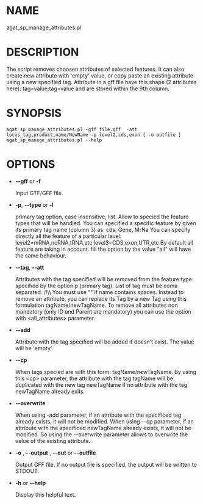 # NAME

agat\_sp\_manage\_attributes.pl

# DESCRIPTION

The script removes choosen attributes of selected features. It can also create new
attribute with 'empty' value, or copy paste an existing attribute using a new specified tag.
Attribute in a gff file have this shape (2 attributes here): tag=value;tag=value and
are stored within the 9th column.

# SYNOPSIS

```
agat_sp_manage_attributes.pl -gff file.gff  -att locus_tag,product,name/NewName -p level2,cds,exon [ -o outfile ]
agat_sp_manage_attributes.pl --help
```

# OPTIONS

- **--gff** or **-f**

    Input GTF/GFF file.

- **-p**,  **--type** or  **-l**

    primary tag option, case insensitive, list. Allow to specied the feature types that will be handled.
    You can specified a specific feature by given its primary tag name (column 3) as: cds, Gene, MrNa
    You can specify directly all the feature of a particular level:
          level2=mRNA,ncRNA,tRNA,etc
          level3=CDS,exon,UTR,etc
    By default all feature are taking in account. fill the option by the value "all" will have the same behaviour.

- **--tag**, **--att**

    Attributes with the tag specified will be removed from the feature type specified by the option p (primary tag). List of tag must be coma separated.
    /!\\\\ You must use "" if name contains spaces.
    Instead to remove an attribute, you can replace its Tag by a new Tag using this formulation tagName/newTagName.
    To remove all attributes non mandatory (only ID and Parent are mandatory) you can use the option with &lt;all\_attributes> parameter.

- **--add**

    Attribute with the tag specified will be added if doesn't exist. The value will be 'empty'.

- **--cp**

    When tags specied are with this form: tagName/newTagName.
    By using this &lt;cp> parameter, the attribute with the tag tagName will be duplicated
    with the new tag newTagName if no attribute with the tag newTagName already exits.

- **--overwrite**

    When using -add parameter, if an attribute with the specificed tag already exists, it will not be modified.
    When using --cp parameter, if an attribute with the specificed newTagName already exists, it will not be modified.
    So using the --overwrite parameter allows to overwrite the value of the existing attribute.

- **-o** , **--output** , **--out** or **--outfile**

    Output GFF file.  If no output file is specified, the output will be
    written to STDOUT.

- **-h** or **--help**

    Display this helpful text.

